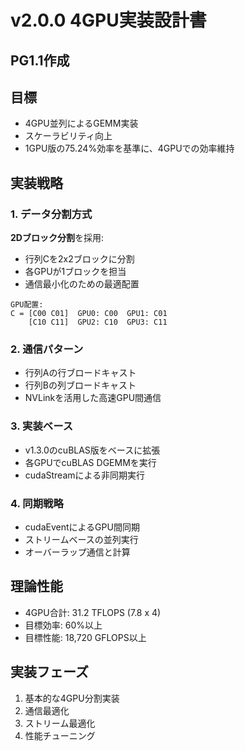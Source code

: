 # v2.0.0 4GPU実装設計書
## PG1.1作成

## 目標
- 4GPU並列によるGEMM実装
- スケーラビリティ向上
- 1GPU版の75.24%効率を基準に、4GPUでの効率維持

## 実装戦略

### 1. データ分割方式
**2Dブロック分割**を採用:
- 行列Cを2x2ブロックに分割
- 各GPUが1ブロックを担当
- 通信最小化のための最適配置

```
GPU配置:
C = [C00 C01]  GPU0: C00  GPU1: C01
    [C10 C11]  GPU2: C10  GPU3: C11
```

### 2. 通信パターン
- 行列Aの行ブロードキャスト
- 行列Bの列ブロードキャスト
- NVLinkを活用した高速GPU間通信

### 3. 実装ベース
- v1.3.0のcuBLAS版をベースに拡張
- 各GPUでcuBLAS DGEMMを実行
- cudaStreamによる非同期実行

### 4. 同期戦略
- cudaEventによるGPU間同期
- ストリームベースの並列実行
- オーバーラップ通信と計算

## 理論性能
- 4GPU合計: 31.2 TFLOPS (7.8 x 4)
- 目標効率: 60%以上
- 目標性能: 18,720 GFLOPS以上

## 実装フェーズ
1. 基本的な4GPU分割実装
2. 通信最適化
3. ストリーム最適化
4. 性能チューニング